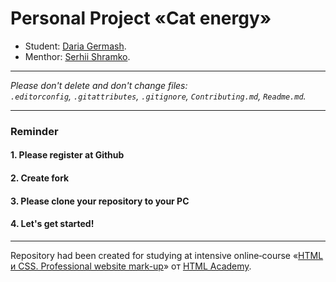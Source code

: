 # Personal Project «Cat energy»

* Student: [Daria Germash](https://up.htmlacademy.ru/javascript/27/user/841461).
* Menthor: [Serhii Shramko](https://htmlacademy.ru/profile/id852139).
---

_Please don't delete and don't change files:_<br>
_`.editorconfig`, `.gitattributes`, `.gitignore`, `Contributing.md`, `Readme.md`._

---

### Reminder

#### 1. Please register at Github

#### 2. Create fork

#### 3. Please clone your repository to your PC

#### 4. Let's get started!

---

Repository had been created for studying at intensive online‑course «[HTML и CSS. Professional website mark-up](https://htmlacademy.ru/intensive/htmlcss)» от [HTML Academy](https://htmlacademy.ru).
